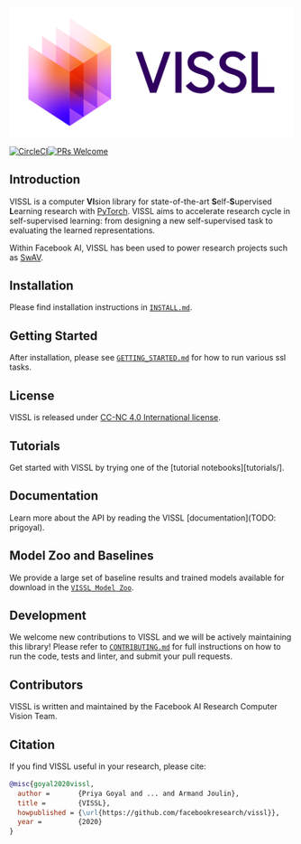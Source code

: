 <img src=".github/logo/Logo_Color_Light_BG.png" width="900"/>

[![CircleCI](https://circleci.com/gh/facebookresearch/vissl.svg?style=svg&circle-token=f15ded7b718589ad3f150355e1c37f8e74516019)](https://circleci.com/gh/facebookresearch/vissl)[![PRs Welcome](https://img.shields.io/badge/PRs-welcome-brightgreen.svg)](https://github.com/facebookresearch/vissl/blob/master/.github/CONTRIBUTING.md)

## Introduction
VISSL is a computer **VI**sion library for state-of-the-art **S**elf-**S**upervised **L**earning research with [PyTorch](https://pytorch.org). VISSL aims to accelerate research cycle in self-supervised learning: from designing a new self-supervised task to evaluating the learned representations.

Within Facebook AI, VISSL has been used to power research projects such as [SwAV](https://arxiv.org/abs/1906.02739).

## Installation

Please find installation instructions in [`INSTALL.md`](INSTALL.md).

## Getting Started

After installation, please see [`GETTING_STARTED.md`](GETTING_STARTED.md) for how to run various ssl tasks.

## License

VISSL is released under [CC-NC 4.0 International license](LICENSE).

## Tutorials

Get started with VISSL by trying one of the [tutorial notebooks][tutorials/].

## Documentation

Learn more about the API by reading the VISSL [documentation](TODO: prigoyal).

## Model Zoo and Baselines
We provide a large set of baseline results and trained models available for download in the [`VISSL Model Zoo`](MODEL_ZOO.md).

## Development

We welcome new contributions to VISSL and we will be actively maintaining this library! Please refer to [`CONTRIBUTING.md`](./.github/CONTRIBUTING.md) for full instructions on how to run the code, tests and linter, and submit your pull requests.

## Contributors

VISSL is written and maintained by the Facebook AI Research Computer Vision Team.

## Citation

If you find VISSL useful in your research, please cite:

```bibtex
@misc{goyal2020vissl,
  author =       {Priya Goyal and ... and Armand Joulin},
  title =        {VISSL},
  howpublished = {\url{https://github.com/facebookresearch/vissl}},
  year =         {2020}
}
```
